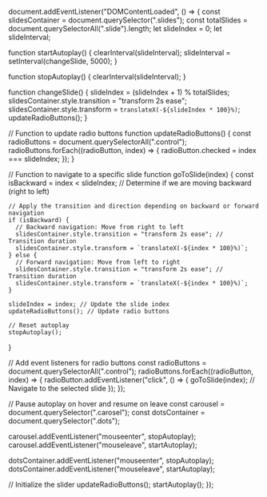 document.addEventListener("DOMContentLoaded", () => {
  const slidesContainer = document.querySelector(".slides");
  const totalSlides = document.querySelectorAll(".slide").length;
  let slideIndex = 0;
  let slideInterval;


  function startAutoplay() {
    clearInterval(slideInterval);
    slideInterval = setInterval(changeSlide, 5000);
  }


  function stopAutoplay() {
    clearInterval(slideInterval);
  }


  function changeSlide() {
    slideIndex = (slideIndex + 1) % totalSlides;
    slidesContainer.style.transition = "transform 2s ease";  
    slidesContainer.style.transform = `translateX(-${slideIndex * 100}%)`;
    updateRadioButtons();
  }

  // Function to update radio buttons
  function updateRadioButtons() {
    const radioButtons = document.querySelectorAll(".control");
    radioButtons.forEach((radioButton, index) => {
      radioButton.checked = index === slideIndex;
    });
  }

  // Function to navigate to a specific slide
  function goToSlide(index) {
    const isBackward = index < slideIndex; // Determine if we are moving backward (right to left)

    // Apply the transition and direction depending on backward or forward navigation
    if (isBackward) {
      // Backward navigation: Move from right to left
      slidesContainer.style.transition = "transform 2s ease"; // Transition duration
      slidesContainer.style.transform = `translateX(-${index * 100}%)`;
    } else {
      // Forward navigation: Move from left to right
      slidesContainer.style.transition = "transform 2s ease"; // Transition duration
      slidesContainer.style.transform = `translateX(-${index * 100}%)`;
    }

    slideIndex = index; // Update the slide index
    updateRadioButtons(); // Update radio buttons

    // Reset autoplay
    stopAutoplay();
  }

  // Add event listeners for radio buttons
  const radioButtons = document.querySelectorAll(".control");
  radioButtons.forEach((radioButton, index) => {
    radioButton.addEventListener("click", () => {
      goToSlide(index); // Navigate to the selected slide
    });
  });

  // Pause autoplay on hover and resume on leave
  const carousel = document.querySelector(".carosel");
  const dotsContainer = document.querySelector(".dots");

  carousel.addEventListener("mouseenter", stopAutoplay);
  carousel.addEventListener("mouseleave", startAutoplay);

  dotsContainer.addEventListener("mouseenter", stopAutoplay);
  dotsContainer.addEventListener("mouseleave", startAutoplay);

  // Initialize the slider
  updateRadioButtons();
  startAutoplay();
});
